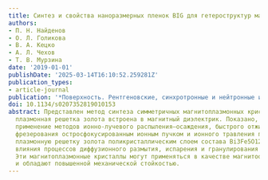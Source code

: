 ```yaml
---
title: Синтез и свойства наноразмерных пленок BIG для гетероструктур магнитоплазмоники
authors:
- П. Н. Найденов
- О. Л. Голикова
- В. А. Кецко
- А. Л. Чехов
- Т. В. Мурзина
date: '2019-01-01'
publishDate: '2025-03-14T16:10:52.259281Z'
publication_types:
- article-journal
publication: '*Поверхность. Рентгеновские, синхротронные и нейтронные исследования*'
doi: 10.1134/s0207352819010153
abstract: Представлен метод синтеза симметричных магнитоплазмонных кристаллов, в которых
  плазмонная решетка золота встроена в магнитный диэлектрик. Показано, что последовательное
  применение методов ионно-лучевого распыления–осаждения, быстрого отжига, размерного
  фрезерования остросфокусированным ионным пучком и ионного травления позволяет капсулировать
  плазмонную решетку золота поликристаллическим слоем состава Bi3Fe5O12 без существенного
  влияния процессов диффузионного размытия, испарения и гранулирования на ее геометрию.
  Эти магнитоплазмонные кристаллы могут применяться в качестве магнитооптических датчиков
  и обладают повышенной механической стойкостью.
---
```

